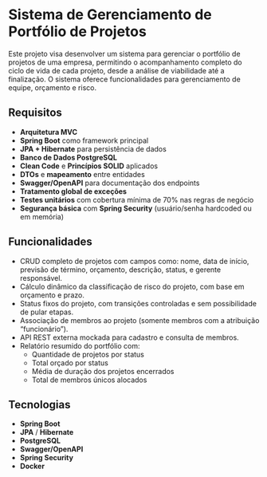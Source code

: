 # Sistema de Gerenciamento de Portfólio de Projetos

Este projeto visa desenvolver um sistema para gerenciar o portfólio de projetos de uma empresa, permitindo o acompanhamento completo do ciclo de vida de cada projeto, desde a análise de viabilidade até a finalização. O sistema oferece funcionalidades para gerenciamento de equipe, orçamento e risco.

## Requisitos

- **Arquitetura MVC**
- **Spring Boot** como framework principal
- **JPA + Hibernate** para persistência de dados
- **Banco de Dados PostgreSQL**
- **Clean Code** e **Princípios SOLID** aplicados
- **DTOs** e **mapeamento** entre entidades
- **Swagger/OpenAPI** para documentação dos endpoints
- **Tratamento global de exceções**
- **Testes unitários** com cobertura mínima de 70% nas regras de negócio
- **Segurança básica** com **Spring Security** (usuário/senha hardcoded ou em memória)

## Funcionalidades

- CRUD completo de projetos com campos como: nome, data de início, previsão de término, orçamento, descrição, status, e gerente responsável.
- Cálculo dinâmico da classificação de risco do projeto, com base em orçamento e prazo.
- Status fixos do projeto, com transições controladas e sem possibilidade de pular etapas.
- Associação de membros ao projeto (somente membros com a atribuição “funcionário”).
- API REST externa mockada para cadastro e consulta de membros.
- Relatório resumido do portfólio com:
    - Quantidade de projetos por status
    - Total orçado por status
    - Média de duração dos projetos encerrados
    - Total de membros únicos alocados

## Tecnologias

- **Spring Boot**
- **JPA** / **Hibernate**
- **PostgreSQL**
- **Swagger/OpenAPI**
- **Spring Security**
- **Docker**
